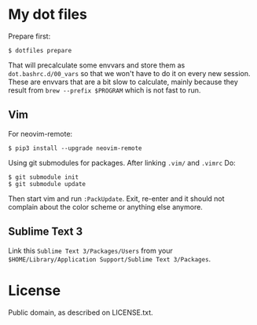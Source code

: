 # My dot files

Prepare first:

    $ dotfiles prepare

That will precalculate some envvars and store them as `dot.bashrc.d/00_vars`
so that we won't have to do it on every new session. These are envvars
that are a bit slow to calculate, mainly because they result from `brew --prefix $PROGRAM`
which is not fast to run.

## Vim

For neovim-remote:

    $ pip3 install --upgrade neovim-remote

Using git submodules for packages. After linking `.vim/` and `.vimrc` Do:

    $ git submodule init
    $ git submodule update

Then start vim and run `:PackUpdate`. Exit, re-enter and it should not complain about the color scheme or anything else anymore.


## Sublime Text 3

Link this `Sublime Text 3/Packages/Users` from your `$HOME/Library/Application Support/Sublime Text 3/Packages`.

# License

Public domain, as described on LICENSE.txt.
